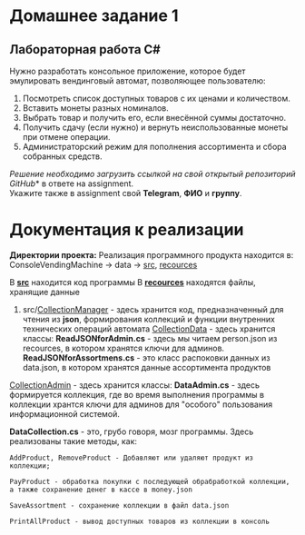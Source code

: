 # Домашнее задание 1

## Лабораторная работа C#

Нужно разработать консольное приложение, которое будет эмулировать вендинговый автомат, позволяющее пользователю:

1. Посмотреть список доступных товаров с их ценами и количеством.  
2. Вставить монеты разных номиналов.  
3. Выбрать товар и получить его, если внесённой суммы достаточно.  
4. Получить сдачу (если нужно) и вернуть неиспользованные монеты при отмене операции.  
5. Администраторский режим для пополнения ассортимента и сбора собранных средств.  

*Решение необходимо загрузить ссылкой на свой открытый репозиторий GitHub** в ответе на assignment.  
Укажите также в assignment свой **Telegram**, **ФИО** и **группу**.

# Документация к реализации

**Директории проекта:**
Реализация программного продукта находится в:
ConsoleVendingMachine -> data -> [src](https://github.com/raf-me/ITMO/tree/main/FPIn/C%23/lab1/ConsoleVendingMachine/ConsoleVendingMachine/data/src/), [recources](https://github.com/raf-me/ITMO/tree/main/FPIn/C%23/lab1/ConsoleVendingMachine/ConsoleVendingMachine/data/recources)

В **[src](https://github.com/raf-me/ITMO/tree/main/FPIn/C%23/lab1/ConsoleVendingMachine/ConsoleVendingMachine/data/src/)** находится код программы
В **[recources](https://github.com/raf-me/ITMO/tree/main/FPIn/C%23/lab1/ConsoleVendingMachine/ConsoleVendingMachine/data/recources/)** находятся файлы, хранящие данные

1. src/[CollectionManager](https://github.com/raf-me/ITMO/tree/main/FPIn/C%23/lab1/ConsoleVendingMachine/ConsoleVendingMachine/data/src/CollectionManager/) - здесь хранится код, предназначенный для
чтения из **json**, формирования коллекций и функции внутренних технических операций автомата
[CollectionData](https://github.com/raf-me/ITMO/tree/main/FPIn/C%23/lab1/ConsoleVendingMachine/ConsoleVendingMachine/data/src/CollectionManager/CollectionData/) - здесь хранится классы:
**ReadJSONforAdmin.cs** - здесь мы читаем person.json из recources, в котором хранятся ключи для админов.
**ReadJSONforAssortmens.cs** - это класс распоковки данных из data.json, в котором хранятся данные ассортимента продуктов

[CollectionAdmin](https://github.com/raf-me/ITMO/tree/main/FPIn/C%23/lab1/ConsoleVendingMachine/ConsoleVendingMachine/data/src/CollectionManager/CollectionAdmin/) - здесь хранится классы:
**DataAdmin.cs** - здесь формируется коллекция, где во время выполнения программы в коллекции хрантся ключи для админов для "особого" пользования информационной системой.

**DataCollection.cs** - это, грубо говоря, мозг программы. Здесь реализованы такие методы, как: 

    AddProduct, RemoveProduct - Добавляют или удаляют продукт из коллекции; 
    
    PayProduct - обработка покупки с последующей обрабработкой коллекции, а также сохранение денег в кассе в money.json 
    
    SaveAssortment - сохранение коллекции в файл data.json
    
    PrintAllProduct - вывод доступных товаров из коллекции в консоль





